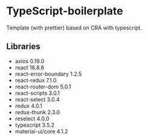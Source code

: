 # TypeScript-boilerplate

Template (with prettier) based on CRA with typescript.

## Libraries

- axios 0.19.0
- react 16.8.6
- react-error-boundary 1.2.5
- react-redux 7.1.0
- react-router-dom 5.0.1
- react-scripts 3.0.1
- react-select 3.0.4
- redux 4.0.1
- redux-thunk 2.3.0
- reselect 4.0.0
- typescript 3.5.2
- material-ui/core 4.1.2
